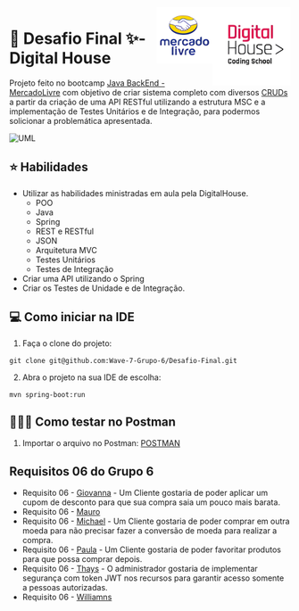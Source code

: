 <img src="https://github.com/thays-gama/desafio_spring/blob/main/src/main/resources/images/dh.png" alt="logotipo Digital House" width="140px" align="right">
<img src="https://github.com/thays-gama/desafio_spring/blob/main/src/main/resources/images/meli.png" alt="logotipo Mercado Livre" width="100px" align="right">

# 🍃 Desafio Final ✨- Digital House

Projeto feito no bootcamp [Java BackEnd - MercadoLivre](https://www.mercadolibre.com.ar/itacademy) com objetivo de criar sistema completo com diversos [CRUDs](https://developer.mozilla.org/pt-BR/docs/Glossary/CRUD) a partir da criação de uma API RESTful utilizando a estrutura MSC e a implementação de Testes Unitários e de Integração, para podermos solicionar a problemática apresentada.

![UML](https://user-images.githubusercontent.com/114093532/202289686-7bcfeab0-845d-4c96-abac-f9eb72be8a94.svg)

## ⭐ Habilidades

- Utilizar as habilidades ministradas em aula pela DigitalHouse.
    - POO
    - Java
    - Spring
    - REST e RESTful
    - JSON
    - Arquitetura MVC
    - Testes Unitários
    - Testes de Integração
- Criar uma API utilizando o Spring
- Criar os Testes de Unidade e de Integração.

## 💻 Como iniciar na IDE

1. Faça o clone do projeto:
```shell
git clone git@github.com:Wave-7-Grupo-6/Desafio-Final.git
```
2. Abra o projeto na sua IDE de escolha:
```shell
mvn spring-boot:run
```

## 🧑🏻‍🚀 Como testar no Postman

1. Importar o arquivo no Postman: [POSTMAN](https://github.com/Wave-7-Grupo-6/Desafio-Final/blob/readme/src/main/resources/DESAFIO-FINAL.json)

## Requisitos 06 do Grupo 6

- Requisito 06 - [Giovanna](https://github.com/Wave-7-Grupo-6/Desafio-Final/tree/discount-coupon) - Um Cliente gostaria de poder aplicar um cupom de desconto para que sua compra saia um pouco mais barata.
- Requisito 06 - [Mauro](https://github.com/Wave-7-Grupo-6/Desafio-Final/tree/saleoff-batchs)
- Requisito 06 - [Michael](https://github.com/Wave-7-Grupo-6/Desafio-Final/tree/convert-currency) - Um Cliente gostaria de poder comprar em outra moeda para não precisar fazer a conversão de moeda para realizar a compra.
- Requisito 06 - [Paula](https://github.com/Wave-7-Grupo-6/Desafio-Final/tree/favorite-products) - Um Cliente gostaria de poder favoritar produtos para que possa comprar depois.
- Requisito 06 - [Thays](https://github.com/Wave-7-Grupo-6/Desafio-Final/tree/feature/thays) - O administrador gostaria de implementar segurança com token JWT nos recursos para garantir acesso somente a pessoas autorizadas.
- Requisito 06 - [Williamns](https://github.com/Wave-7-Grupo-6/Desafio-Final/tree/Req_6_williamns)

